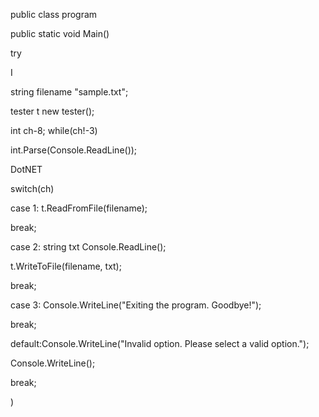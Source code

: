 public class program

public static void Main()

try

I

string filename "sample.txt";

tester t new tester();

int ch-8; while(ch!-3)

int.Parse(Console.ReadLine());

DotNET

switch(ch)

case 1: t.ReadFromFile(filename);

break;

case 2: string txt Console.ReadLine();

t.WriteToFile(filename, txt);

break;

case 3: Console.WriteLine("Exiting the program. Goodbye!");

break;

default:Console.WriteLine("Invalid option. Please select a valid option.");

Console.WriteLine();

break;

)
